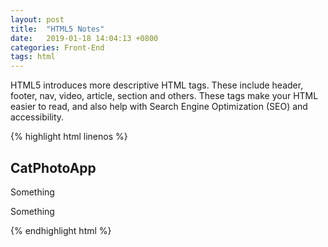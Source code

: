 ```yaml
---
layout: post
title:  "HTML5 Notes"
date:   2019-01-18 14:04:13 +0800
categories: Front-End
tags: html
---
```


HTML5 introduces more descriptive HTML tags. These include header, footer, nav, video, article, section and others.
These tags make your HTML easier to read, and also help with Search Engine Optimization (SEO) and accessibility.

{% highlight html linenos %}
<h2>CatPhotoApp</h2>
<main>
<p>Something</p>

<p>Something
</main>
{% endhighlight html %}


